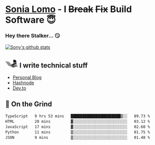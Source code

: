 # [Sonia Lomo](https://sonylomo.github.io/) - I ~~Break~~ ~~Fix~~ Build Software 😇
### Hey there Stalker... 😏 

<a href="https://github.com/sonylomo/github-readme-stats">
  <img align="center" src="https://media.giphy.com/media/lU05nFSW6Y2A/giphy.gif" alt="Sony's github stats" />
</a>

## <img src="assets/devcat.gif" width="40"> I write technical stuff
- [Personal Blog](https://www.sonylomo.dev/blog)
- [Hashnode](https://sonylomo.hashnode.dev/)
- [Dev.to](https://dev.to/sonylomo)

## 🤡 On the Grind
<!--START_SECTION:waka-->

```txt
TypeScript   9 hrs 53 mins   ██████████████████████▒░░   89.73 %
HTML         20 mins         ▓░░░░░░░░░░░░░░░░░░░░░░░░   03.12 %
JavaScript   17 mins         ▓░░░░░░░░░░░░░░░░░░░░░░░░   02.60 %
Python       11 mins         ▒░░░░░░░░░░░░░░░░░░░░░░░░   01.75 %
JSON         9 mins          ▒░░░░░░░░░░░░░░░░░░░░░░░░   01.48 %
```

<!--END_SECTION:waka-->
